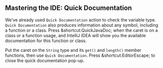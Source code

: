 ## Mastering the IDE: Quick Documentation

We've already used <span class="control">`Quick Documentation`</span> action to
check the variable type. <span class="control">`Quick Documentation`</span>
also produces information about any symbol, including a function or a class.
Press <span class="shortcut">&shortcut:QuickJavaDoc;</span> when the caret is
on a class or a function usage, and IntelliJ IDEA will show you the available
documentation for this function or class.

Put the caret on the `String` type and its `get()` and `length()` member
functions, then use <span class="control">`Quick Documentation`</span>.
Press <span class="shortcut">&shortcut:EditorEscape;</span> to close the
quick documentation pop-up.
